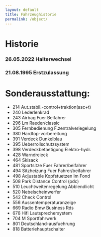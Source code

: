 ```yaml
---
layout: default
title: Fahrzeughistorie
permalink: /object/
---
```


# Historie

### 26.05.2022 Halterwechsel

### 21.08.1995 Erstzulassung


# Sonderausstattung:
- 214	Aut.stabil.-control+traktion(asc+t)
- 240	Lederlenkrad
- 243	Airbag Fuer Beifahrer
- 296	Lm Raeder/classic
- 305	Fernbedienung F.zentralveriegelung
- 380	Hardtop-vorbereitung
- 391	Verdeck Dunkelblau
- 395	Ueberrollschutzsystem
- 398	Verdeckbetaetigung Elektro-hydr.
- 428	Warndreieck
- 464	Skisack
- 481	Sportsitze Fuer Fahrer/beifahrer
- 494	Sitzheizung Fuer Fahrer/beifahrer
- 498	Adjustable	Kopfstuetzen Im Fond
- 508	Park Distance Control (pdc)
- 510	Leuchtweitenregelung Abblendlicht
- 520	Nebelscheinwerfer
- 542	Check Control
- 556	Aussentemperaturanzeige
- 669	Radio Bmw Business Rds
- 676	Hifi Lautsprechersystem
- 704	M Sportfahrwerk
- 801	Deutschland-ausfuehrung
- 818	Batteriehauptschalter
